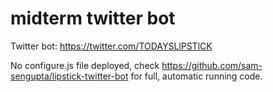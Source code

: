 # midterm twitter bot

Twitter bot: https://twitter.com/TODAYSLlPSTlCK

No configure.js file deployed, check https://github.com/sam-sengupta/lipstick-twitter-bot for full, automatic running code.

